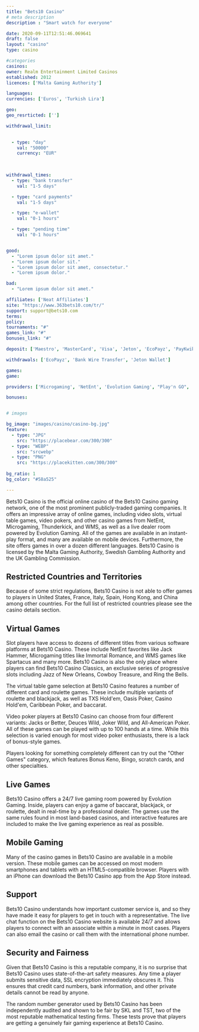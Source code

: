 ```yaml
---
title: "Bets10 Casino"
# meta description
description : "Smart watch for everyone"

date: 2020-09-11T12:51:46.069641
draft: false
layout: "casino" 
type: casino

#categories
casinos: 
owner: Realm Entertainment Limited Casinos
established: 2012
licences: ['Malta Gaming Authority']

languages: 
currencies: ['Euros', 'Turkish Lira']

geo: 
geo_resrticted: ['']

withdrawal_limit:

  
  - type: "day"
    val: "50000"
    currency: "EUR"
  
  

withdrawal_times:
  - type: "bank transfer"
    val: "1-5 days"

  - type: "card payments"
    val: "1-5 days"

  - type: "e-wallet"
    val: "0-1 hours"

  - type: "pending time"
    val: "0-1 hours"


good:
  - "Lorem ipsum dolor sit amet."
  - "Lorem ipsum dolor sit."
  - "Lorem ipsum dolor sit amet, consectetur."
  - "Lorem ipsum dolor."

bad:
  - "Lorem ipsum dolor sit amet."

affiliates: ['Neat Affiliates']
site: "https://www.363bets10.com/tr/"
support: support@bets10.com
terms:
policy:
tournaments: "#"
games_link: "#"
bonuses_link: "#"

deposit: ['Maestro', 'MasterCard', 'Visa', 'Jeton', 'EcoPayz', 'PayKwik', 'Bitcoin']

withdrawals: ['EcoPayz', 'Bank Wire Transfer', 'Jeton Wallet']

games: 
game:

providers: ['Microgaming', 'NetEnt', 'Evolution Gaming', "Play'n GO", 'NextGen Gaming', 'Genesis Gaming', 'Thunderkick', 'Elk Studios', 'Blueprint Gaming', 'Playson', 'Pragmatic Play', 'Push Gaming', '2 By 2 Gaming', 'Lightning Box', 'Yggdrasil Gaming', 'iSoftBet']

bonuses:


# images

bg_image: "images/casino/casino-bg.jpg"  
feature:
  - type: "JPG" 
    src: "https://placebear.com/300/300"
  - type: "WEBP"
    src: "srcwebp"
  - type: "PNG"
    src: "https://placekitten.com/300/300"  
 
bg_ratio: 1 
bg_color: "#58a525"  

---
```


Bets10 Casino is the official online casino of the Bets10 Casino gaming network, one of the most prominent publicly-traded gaming companies. It offers an impressive array of online games, including video slots, virtual table games, video pokers, and other casino games from NetEnt, Microgaming, Thunderkick, and WMS, as well as a live dealer room powered by Evolution Gaming. All of the games are available in an instant-play format, and many are available on mobile devices. Furthermore, the site offers games in over a dozen different languages. Bets10 Casino is licensed by the Malta Gaming Authority, Swedish Gambling Authority and the UK Gambling Commission.

## Restricted Countries and Territories
Because of some strict regulations, Bets10 Casino is not able to offer games to players in United States, France, Italy, Spain, Hong Kong, and China among other countries. For the full list of restricted countries please see the casino details section.

## Virtual Games
Slot players have access to dozens of different titles from various software platforms at Bets10 Casino. These include NetEnt favorites like Jack Hammer, Microgaming titles like Immortal Romance, and WMS games like Spartacus and many more. Bets10 Casino is also the only place where players can find Bets10 Casino Classics, an exclusive series of progressive slots including Jazz of New Orleans, Cowboy Treasure, and Ring the Bells.

The virtual table game selection at Bets10 Casino features a number of different card and roulette games. These include multiple variants of roulette and blackjack, as well as TXS Hold'em, Oasis Poker, Casino Hold'em, Caribbean Poker, and baccarat.

Video poker players at Bets10 Casino can choose from four different variants: Jacks or Better, Deuces Wild, Joker Wild, and All-American Poker. All of these games can be played with up to 100 hands at a time. While this selection is varied enough for most video poker enthusiasts, there is a lack of bonus-style games.

Players looking for something completely different can try out the "Other Games" category, which features Bonus Keno, Bingo, scratch cards, and other specialties.

## Live Games
Bets10 Casino offers a 24/7 live gaming room powered by Evolution Gaming. Inside, players can enjoy a game of baccarat, blackjack, or roulette, dealt in real-time by a professional dealer. The games use the same rules found in most land-based casinos, and interactive features are included to make the live gaming experience as real as possible.

## Mobile Gaming
Many of the casino games in Bets10 Casino are available in a mobile version. These mobile games can be accessed on most modern smartphones and tablets with an HTML5-compatible browser. Players with an iPhone can download the Bets10 Casino app from the App Store instead.

## Support
Bets10 Casino understands how important customer service is, and so they have made it easy for players to get in touch with a representative. The live chat function on the Bets10 Casino website is available 24/7 and allows players to connect with an associate within a minute in most cases. Players can also email the casino or call them with the international phone number.

## Security and Fairness
Given that Bets10 Casino is this a reputable company, it is no surprise that Bets10 Casino uses state-of-the-art safety measures. Any time a player submits sensitive data, SSL encryption immediately obscures it. This ensures that credit card numbers, bank information, and other private details cannot be read by anyone.

The random number generator used by Bets10 Casino has been independently audited and shown to be fair by SKL and TST, two of the most reputable mathematical testing firms. These tests prove that players are getting a genuinely fair gaming experience at Bets10 Casino.